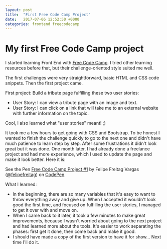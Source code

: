 ```yaml
---
layout: post
title:  "First Free Code Camp Project"
date:   2017-07-06 12:52:50 +0000
categories: frontend freecodecamp 
---
```


# My first Free Code Camp project

I started learning Front End with [Free Code Camp](https://www.freecodecamp.com). I tried other learning resources before that, but their challenge-oriented style suited me well.

The first challenges were very straightforward, basic HTML and CSS code snippets. Then the first project came.

First project: Build a tribute page fulfilling these two user stories:
+ User Story: I can view a tribute page with an image and text.
+ User Story: I can click on a link that will take me to an external website with further information on the topic.

Cool, I also learned what "user stories" meant! ;)

It took me a few hours to get going with CSS and Bootstrap. To be honest I wanted to finish the challenge quickly to go to the next one and didn't have much patience to learn step by step. After some frustrations it didn't look great but it was done. One month later, I had already done a freelance project and had more experience, which I used to update the page and make it look better. Here it is:

<p data-height="265" data-theme-id="0" data-slug-hash="oWqMRY" data-default-tab="result" data-user="felipefreitag" data-embed-version="2" data-pen-title="Free Code Camp Project #1" class="codepen">See the Pen <a href="https://codepen.io/felipefreitag/pen/oWqMRY/">Free Code Camp Project #1</a> by Felipe Freitag Vargas (<a href="https://codepen.io/felipefreitag">@felipefreitag</a>) on <a href="https://codepen.io">CodePen</a>.</p>
<script async="async" src="https://production-assets.codepen.io/assets/embed/ei.js"> </script>

What I learned:
+ In the beginning, there are so many variables that it's easy to want to throw everything away and give up. When I accepted it wouldn't look good the first time, and focused on fulfilling the user stories, I managed to get it over with and move on.
+ When I came back to it later, it took a few minutes to make great improvements, because I wasn't worried about going to the next project and had learned more about the tools. It's easier to work separating the phases: first get it done, then come back and make it good.
+ I should have made a copy of the first version to have it for show... Next time I'll do it.

